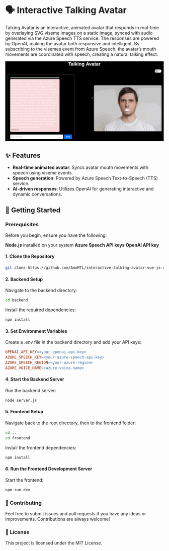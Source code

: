 # 🗣️ Interactive Talking Avatar

Talking Avatar is an interactive, animated avatar that responds in real-time by overlaying SVG viseme images on a static image, synced with audio generated via the Azure Speech TTS service. The responses are powered by OpenAI, making the avatar both responsive and intelligent. By subscribing to the visemes event from Azure Speech, the avatar’s mouth movements are coordinated with speech, creating a natural talking effect.

![Talking Avatar in action](assets/tts.gif)

## ✨ Features

- **Real-time animated avatar**: Syncs avatar mouth movements with speech using viseme events.
- **Speech generation**: Powered by Azure Speech Text-to-Speech (TTS) service.
- **AI-driven responses**: Utilizes OpenAI for generating interactive and dynamic conversations.
## 🚀 Getting Started

### Prerequisites
Before you begin, ensure you have the following:

**Node.js** installed on your system
**Azure Speech API keys**
**OpenAI API key**

#### 1. Clone the Repository
```bash
git clone https://github.com/AmoMTL/interactive-talking-avatar-vue-js-azure-speech-visemes
```

#### 2. Backend Setup
Navigate to the backend directory:

```bash
cd backend
```

Install the required dependencies:

```bash
npm install
```

#### 3. Set Environment Variables
Create a .env file in the backend directory and add your API keys:

```makefile
OPENAI_API_KEY=<your-openai-api-key>
AZURE_SPEECH_KEY=<your-azure-speech-api-key>
AZURE_SPEECH_REGION=<your-azure-region>
AZURE_VOICE_NAME=<azure-voice-name>
```

#### 4. Start the Backend Server
Run the backend server:

```bash
node server.js
```

#### 5. Frontend Setup
Navigate back to the root directory, then to the frontend folder:

```bash
cd ..
cd frontend
```
Install the frontend dependencies:

```bash
npm install
```

#### 6. Run the Frontend Development Server
Start the frontend:

```bash
npm run dev
```

### 🤝 Contributing

Feel free to submit issues and pull requests if you have any ideas or improvements. Contributions are always welcome!

### 📜 License

This project is licensed under the MIT License.
